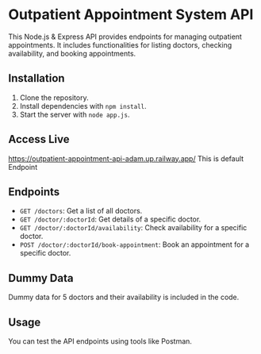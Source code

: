 # Outpatient Appointment System API

This Node.js & Express API provides endpoints for managing outpatient appointments. It includes functionalities for listing doctors, checking availability, and booking appointments.

## Installation

1. Clone the repository.
2. Install dependencies with `npm install`.
3. Start the server with `node app.js`.

## Access Live
https://outpatient-appointment-api-adam.up.railway.app/
This is default Endpoint

## Endpoints

- `GET /doctors`: Get a list of all doctors.
- `GET /doctor/:doctorId`: Get details of a specific doctor.
- `GET /doctor/:doctorId/availability`: Check availability for a specific doctor.
- `POST /doctor/:doctorId/book-appointment`: Book an appointment for a specific doctor.

## Dummy Data

Dummy data for 5 doctors and their availability is included in the code.

## Usage

You can test the API endpoints using tools like Postman.


